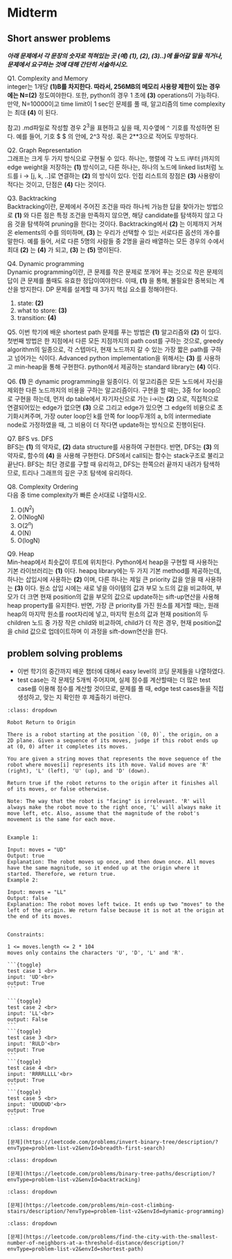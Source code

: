# Midterm 

## Short answer problems 

***아래 문제에서 각 문장의 숫자로 적혀있는 곳 (예) (1), (2), (3)..)에 들어갈 말을 적거나, 문제에서 요구하는 것에 대해 간단히 서술하시오.***

Q1. Complexity and Memory <br>
integer는 1개당 **(1)**B를 차지한다. 따라서, 256MB의 메모리 사용량 제한이 있는 경우에는 N=**(2)** 정도여야한다. 또한, python의 경우 1 초에 **(3)** operations이 가능하다. 만약, N=10000이고 time limit이 1 sec인 문제를 풀 때, 알고리즘의 time complexity는 최대 **(4)** 이 된다. 

참고) .md파일로 작성할 경우 $2^3$을 표현하고 싶을 때, 지수옆에 `^` 기호를 작성하면 된다. 예를 들어, 기호 \$ \$ 의 안에, 2^3 작성. 혹은 2**3으로 적어도 무방하다. 

Q2. Graph Representation <br>
그래프는 크게 두 가지 방식으로 구현될 수 있다. 하나는, 행렬에 각 노드 i부터 j까지의 edge weight을 저장하는 **(1)** 방식이고, 다른 하나는, 하나의 노드에 linked list처럼 노드를 i -> [j, k, ..]로 연결하는 **(2)** 의 방식이 있다. 인접 리스트의 장점은 **(3)** 사용량이 적다는 것이고, 단점은 **(4)** 다는 것이다. 

Q3. Backtracking<br>
Backtracking이란, 문제에서 주어진 조건을 따라 하나씩 가능한 답을 찾아가는 방법으로 **(1)** 와 다른 점은 특정 조건을 만족하지 않으면, 해당 candidate를 탐색하지 않고 다음 것을 탐색하여 pruning을 한다는 것이다. Backtracking에서 **(2)** 는 이제까지 거쳐온 elements의 수를 의미하며, **(3)** 는 우리가 선택할 수 있는 서로다른 옵션의 개수를 말한다. 예를 들어, 서로 다른 5명의 사람들 중 2명을 골라 배열하는 모든 경우의 수에서 최대 **(2)** 는 **(4)** 가 되고, **(3)** 는 **(5)** 명이된다. 

Q4. Dynamic programming<br>
Dynamic programming이란, 큰 문제를 작은 문제로 쪼개어 푸는 것으로 작은 문제의 답이 큰 문제를 풀때도 유효한 정답이여야한다. 이때, **(1)** 을 통해, 불필요한 중복되는 계산을 방지한다. DP 문제를 설계할 때 3가지 핵심 요소를 정해야한다. 

1. state: **(2)**
2. what to store: **(3)**
3. transition: **(4)**
   
Q5. 이번 학기에 배운 shortest path 문제를 푸는 방법은 **(1)** 알고리즘와 **(2)** 이 있다. 첫번째 방법은 한 지점에서 다른 모든 지점까지의 path cost를 구하는 것으로, greedy algorithm의 일종으로, 각 스텝마다, 현재 노드까지 갈 수 있는 가장 짧은 path를 구하고 넘어가는 식이다. Advanced python implementation을 위해서는 **(3)** 를 사용하고 min-heap을 통해 구현한다. python에서 제공하는 standard library는 **(4)** 이다. 

Q6. **(1)** 은 dynamic programming을 일종이다. 이 알고리즘은 모든 노드에서 자신을 제외한 다른 노드까지의 비용을 구하는 알고리즘이다. 구현을 할 때는, 3중 for loop으로 구현을 하는데, 먼저 dp table에서 자기자신으로 가는 i->i는 **(2)** 으로, 직접적으로 연결되어있는 edge가 없으면 **(3)** 으로 그리고 edge가 있으면 그 edge의 비용으로 초기화시켜주며, 가장 outer loop인 k를 안쪽 for loop두개의 a, b의 intermediate node로 가정하였을 때, 그 비용이 더 작다면 update하는 방식으로 진행이된다. 


Q7. BFS vs. DFS <br>
BFS는  **(1)** 의 약자로,  **(2)** data structure를 사용하여 구현한다. 반면, DFS는 **(3)** 의 약자로, 함수의  **(4)** 을 사용해 구현한다. DFS에서 call되는 함수는 stack구조로 불리고 끝난다. BFS는 최단 경로를 구할 때 유리하고, DFS는 한쪽으러 끝까지 내려가 탐색하므로, 트리나 그래프의 깊은 구조 탐색에 유리하다. 

Q8. Complexity Ordering <br>
다음 중 time complexity가 빠른 순서대로 나열하시오. 
1. O($N^2$)
2. O(NlogN)
3. O($2^n$)
4. O(N)
5. O(logN)

Q9. Heap<br>
Min-heap에서 최솟값이 루트에 위치한다. Python에서 heap을 구현할 때 사용하는 기본 라이브러리는 **(1)** 이다. heapq library에는 두 가지 기본 method를 제공하는데, 하나는 삽입시에 사용하는 **(2)** 이며, 다른 하나는 제일 큰 priority 값을 얻을 때 사용하는 **(3)** 이다. 원소 삽입 시에는 새로 넣을 아이템의 값과 부모 노드의 값을 비교하여, 부모가 더 크면 현재 position의 값을 부모의 값으로 update하는 sift-up연산을 사용해 heap property를 유지한다. 반면, 가장 큰 priority를 가진 원소를 제거할 때는, 원래 heap의 마지막 원소를 root자리에 넣고, 마지막 원소의 값과 현재 position의 두 children 노드 중 가장 작은 child와 비교하여, child가 더 작은 경우, 현재 position값을 child 값으로 업데이트하며 이 과정을 sift-down연산을 한다.

## problem solving problems 

- 이번 학기의 중간까지 배운 챕터에 대해서 easy level의 코딩 문제들을 나열하였다. 
- test case는 각 문제당 5개씩 주어지며, 실제 점수를 계산할때는 더 많은 test case를 이용해 점수를 계산할 것이므로, 문제를 풀 때, edge test cases들을 직접 생성하고, 맞는 지 확인한 후 제출하기 바란다. 

````{admonition} simulation
:class: dropdown 

Robot Return to Origin 

There is a robot starting at the position `(0, 0)`, the origin, on a 2D plane. Given a sequence of its moves, judge if this robot ends up at (0, 0) after it completes its moves.

You are given a string moves that represents the move sequence of the robot where moves[i] represents its ith move. Valid moves are 'R' (right), 'L' (left), 'U' (up), and 'D' (down).

Return true if the robot returns to the origin after it finishes all of its moves, or false otherwise.

Note: The way that the robot is "facing" is irrelevant. 'R' will always make the robot move to the right once, 'L' will always make it move left, etc. Also, assume that the magnitude of the robot's movement is the same for each move.


Example 1:

Input: moves = "UD"
Output: true
Explanation: The robot moves up once, and then down once. All moves have the same magnitude, so it ended up at the origin where it started. Therefore, we return true.
Example 2:

Input: moves = "LL"
Output: false
Explanation: The robot moves left twice. It ends up two "moves" to the left of the origin. We return false because it is not at the origin at the end of its moves.
 

Constraints:

1 <= moves.length <= 2 * 104
moves only contains the characters 'U', 'D', 'L' and 'R'.

```{toggle} 
test case 1 <br>
input: 'UD'<br>
output: True 
```

```{toggle} 
test case 2 <br>
input: 'LL'<br>
output: False 
```
```{toggle} 
test case 3 <br>
input: 'RULD'<br>
output: True 
```
```{toggle}
test case 4 <br>
input: 'RRRRLLLL'<br>
output: True 
```
```{toggle} 
test case 5 <br>
input: 'UDUDUD'<br>
output: True 
```
````

````{admonition} BFS 
:class: dropdown 

[문제](https://leetcode.com/problems/invert-binary-tree/description/?envType=problem-list-v2&envId=breadth-first-search)
````

````{admonition} Backtracking
:class: dropdown 

[문제](https://leetcode.com/problems/binary-tree-paths/description/?envType=problem-list-v2&envId=backtracking)
````

````{admonition} DP
:class: dropdown 

[문제](https://leetcode.com/problems/min-cost-climbing-stairs/description/?envType=problem-list-v2&envId=dynamic-programming)
````

````{admonition} Shortest Path 
:class: dropdown

[문제](https://leetcode.com/problems/find-the-city-with-the-smallest-number-of-neighbors-at-a-threshold-distance/description/?envType=problem-list-v2&envId=shortest-path)
````